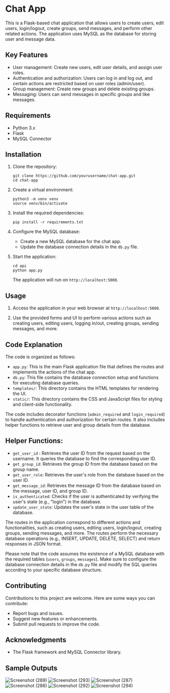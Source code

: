
# Chat App

This is a Flask-based chat application that allows users to create users, edit users, login/logout, create groups, send messages, and perform other related actions. The application uses MySQL as the database for storing user and message data.

## Key Features

- User management: Create new users, edit user details, and assign user roles.
- Authentication and authorization: Users can log in and log out, and certain actions are restricted based on user roles (admin/user).
- Group management: Create new groups and delete existing groups.
- Messaging: Users can send messages in specific groups and like messages.

## Requirements

- Python 3.x
- Flask
- MySQL Connector

## Installation

1. Clone the repository:

   ```shell
   git clone https://github.com/yourusername/chat-app.git
   cd chat-app
   ```

2. Create a virtual environment:

   ```shell
   python3 -m venv venv
   source venv/bin/activate
   ```

3. Install the required dependencies:

   ```shell
   pip install -r requirements.txt
   ```

4. Configure the MySQL database:

   - Create a new MySQL database for the chat app.
   - Update the database connection details in the `db.py` file.

5. Start the application:

   ```shell
   cd api
   python app.py
   ```

   The application will run on `http://localhost:5000`.

## Usage

1. Access the application in your web browser at `http://localhost:5000`.

2. Use the provided forms and UI to perform various actions such as creating users, editing users, logging in/out, creating groups, sending messages, and more.

## Code Explanation

The code is organized as follows:

- `app.py`: This is the main Flask application file that defines the routes and implements the actions of the chat app.
- `db.py`: This file contains the database connection setup and functions for executing database queries.
- `templates/`: This directory contains the HTML templates for rendering the UI.
- `static/`: This directory contains the CSS and JavaScript files for styling and client-side functionality.

The code includes decorator functions (`admin_required` and `login_required`) to handle authentication and authorization for certain routes. It also includes helper functions to retrieve user and group details from the database.

## Helper Functions:

- `get_user_id` : Retrieves the user ID from the request based on the username. It queries the database to find the corresponding user ID.
- `get_group_id`: Retrieves the group ID from the database based on the group name.
- `get_user_role`: Retrieves the user's role from the database based on the user ID.
- `get_message_id`: Retrieves the message ID from the database based on the message, user ID, and group ID.
- `is_authenticated`: Checks if the user is authenticated by verifying the user's state (e.g., "login") in the database.
- `update_user_state`: Updates the user's state in the user table of the database.

The routes in the application correspond to different actions and functionalities, such as creating users, editing users, login/logout, creating groups, sending messages, and more. The routes perform the necessary database operations (e.g., INSERT, UPDATE, DELETE, SELECT) and return responses in JSON format.

Please note that the code assumes the existence of a MySQL database with the required tables (`users`, `groups`, `messages`). Make sure to configure the database connection details in the `db.py` file and modify the SQL queries according to your specific database structure.

## Contributing

Contributions to this project are welcome. Here are some ways you can contribute:

- Report bugs and issues.
- Suggest new features or enhancements.
- Submit pull requests to improve the code.


## Acknowledgments

- The Flask framework and MySQL Connector library.

## Sample Outputs

![Screenshot (289)](https://github.com/satya497/GroupChatApp/assets/51437221/c809f82a-883e-44fe-9512-5141e8b2b544)
![Screenshot (293)](https://github.com/satya497/GroupChatApp/assets/51437221/b2a44fe4-4b54-42f3-b69d-3a163c74beec)
![Screenshot (287)](https://github.com/satya497/GroupChatApp/assets/51437221/24aaa94b-d8de-453e-8741-5d7ff996f815)
![Screenshot (286)](https://github.com/satya497/GroupChatApp/assets/51437221/1d4ecddc-5709-4351-8a7a-c77f2ef258b2)
![Screenshot (292)](https://github.com/satya497/GroupChatApp/assets/51437221/96f1b793-aff8-4ab8-9862-ee8a41cb1ad3)
![Screenshot (294)](https://github.com/satya497/GroupChatApp/assets/51437221/898f8f13-3ef4-4a17-a8a5-4941e259b813)
